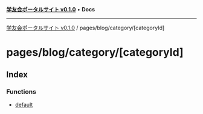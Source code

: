 [**学友会ポータルサイト v0.1.0**](../../../../README.md) • **Docs**

***

[学友会ポータルサイト v0.1.0](../../../../modules.md) / pages/blog/category/\[categoryId\]

# pages/blog/category/\[categoryId\]

## Index

### Functions

- [default](functions/default.md)

